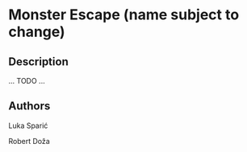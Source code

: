 # Monster Escape (name subject to change)

## Description
... TODO ...

## Authors

Luka Sparić

Robert Doža